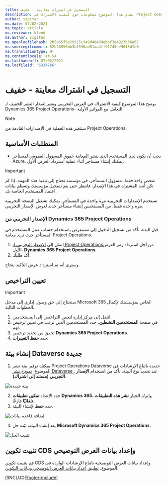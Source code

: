 ```yaml
---
title: التسجيل في اشتراك معاينة - خفيف
description: يقدم هذا الموضوع معلومات حول كيفية الاشتراك في Project Operations Lite – التعامل مع الفواتير الأولية‬ ونشره.
author: sigitac
ms.date: 07/02/2021
ms.topic: article
ms.reviewer: kfend
ms.author: sigitac
ms.openlocfilehash: 2b5a65f5e29915c349d40400ebbf3e4923b36a67
ms.sourcegitcommit: 52b26950bb3b1596ad81aa4ff91745ee9615d1b0
ms.translationtype: HT
ms.contentlocale: ar-SA
ms.lasthandoff: 07/02/2021
ms.locfileid: "6334766"
---
```

# <a name="sign-up-for-a-preview-subscription---lite"></a>التسجيل في اشتراك معاينة - خفيف 

يوضح هذا الموضوع كيفية الاشتراك في العرض التجريبي ونشر إصدار النشر الخفيف لـ Dynamics 365 Project Operations- التعامل مع الفواتير الأولية‬.

> [!NOTE]
> ستتغير هذه العملية في الإصدارات القادمة من Project Operations.

## <a name="prerequisites"></a>المتطلبات الأساسية
- يجب أن يكون لدي المستخدم الذي ينشر المعاينة حقوق المسؤول العمومي لمستأجر Azure. يمكنك إنشاء مستأجر أثناء عملية استرداد العرض الأول.

> [!IMPORTANT]
> شخص واحد فقط، مسؤول المستأجر، في مؤسسة تحتاج إلى تنفيذ هذه المهمة. إذا لم تكن أنت المشترك في هذا الإصدار، فانتظر حتى يتم تسجيل مؤسستك وتستلم بيانات اعتماد المستخدم الخاصة بك.
> 
> تستخدم الإصدارات التجريبية مرة واحدة في المستأجر. يمكنك تشغيل النسخة التجريبية مرة واحدة فقط. من المستحسن إنشاء مستأجر جديد لغرض الإصدار التجريبي.

### <a name="dynamics-365-project-operations-trial"></a>الإصدار التجريبي من Dynamics 365 Project Operations 

قبل البدء، تأكد من تسجيل الدخول إلى مستعرض باستخدام حساب عمل المستخدم في المستأجر حيث تريد معاينة Project Operations.

1. انتقل إلى [الإصدار التجريبي لـ Project Operations](https://aka.ms/try-po)من أجل استرداد رمز العرض الأول، **Dynamics 365 Project Operations**.
2. أكد طلبك.

  وسترى أنه تم استرداد عرض التأكيد بنجاح.

## <a name="assign-licenses"></a>تعيين التراخيص

> [!IMPORTANT]
> ستحتاج إلى حق وصول إداري إلى مدخل Microsoft 365 الخاص بمؤسستك لإكمال الخطوات التالية.


1. انتقل إلى [مركز إدارة](https://portal.office.com/) لتعيين التراخيص إلى المستخدمين.
2. في صفحة **المستخدمين النشطين**، حدد المستخدمين الذين ترغب في تعيين ترخيص لهم.
3. تحقق من تحديد ترخيص **Dynamics 365 Project Operations**. 
4. حدد **حفظ التغييرات**.

## <a name="create-a-new-dataverse-environment"></a>إنشاء بيئة Dataverse جديدة

1. يمكنك توفير بيئة نشر Project Operations Dataverse جديدة باتباع الإرشادات في الموضوع،  [ نموذج نشر Dataverse ](lite-deployment.md). عند تحديد نوع البيئة، تأكد من استخدام **الإصدار التجريبي (مستند إلى اشتراك)**.

  ![بيئة جديدة](./media/19CreateEnvironment.png)

2. حدد الإعداد **تمكين تطبيقات Dynamics 365**، واترك الخيار **نشر هذه التطبيقات تلقائيًا** فارغًا.  
3. حدد **حفظ** لإنشاء البيئة.

  ![إضافة قاعدة بيانات](./media/20CreateEnvironment1.png)

4. بعد إنشاء البيئة، ثبّت حل **Microsoft Dynamics 365 Project Operations**. 

![تثبيت الحل](./media/21InstallSolution.png)

## <a name="install-a-cds-configuration-and-setup-demo-data"></a>تثبيت تكوين CDS وإعداد بيانات العرض التوضيحي

قم بتثبيت تكوين CDS وإعداد بيانات العرض التوضيحية باتباع الإرشادات الواردة في الموضوع، [تطبيق إعداد بيانات العرض التوضيحي وبيانات التكوين‬](lite-apply-demo-setup-config-data.md).


[!INCLUDE[footer-include](../includes/footer-banner.md)]
